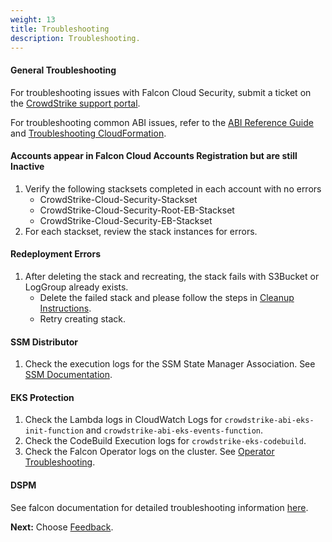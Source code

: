 ```yaml
---
weight: 13
title: Troubleshooting
description: Troubleshooting.
---
```


#### General Troubleshooting
For troubleshooting issues with Falcon Cloud Security, submit a ticket on the [CrowdStrike support portal](https://supportportal.crowdstrike.com/).

For troubleshooting common ABI issues, refer to the [ABI Reference Guide](https://a.co/j72wxaw) and [Troubleshooting CloudFormation](https://docs.aws.amazon.com/AWSCloudFormation/latest/UserGuide/troubleshooting.html).

#### Accounts appear in Falcon Cloud Accounts Registration but are still Inactive
1. Verify the following stacksets completed in each account with no errors
    * CrowdStrike-Cloud-Security-Stackset
    * CrowdStrike-Cloud-Security-Root-EB-Stackset
    * CrowdStrike-Cloud-Security-EB-Stackset
2. For each stackset, review the stack instances for errors.

#### Redeployment Errors
1. After deleting the stack and recreating, the stack fails with S3Bucket or LogGroup already exists.
    * Delete the failed stack and please follow the steps in [Cleanup Instructions](/cleanup-instructions/index.html).
    * Retry creating stack.

#### SSM Distributor
1. Check the execution logs for the SSM State Manager Association. See [SSM Documentation](https://docs.aws.amazon.com/systems-manager/latest/userguide/state-manager-associations-history.html).

#### EKS Protection
1. Check the Lambda logs in CloudWatch Logs for ```crowdstrike-abi-eks-init-function``` and ```crowdstrike-abi-eks-events-function```.
2. Check the CodeBuild Execution logs for ```crowdstrike-eks-codebuild```.
3. Check the Falcon Operator logs on the cluster.  See [Operator Troubleshooting](https://github.com/CrowdStrike/falcon-operator/blob/main/docs/install_guide.md).

#### DSPM
See falcon documentation for detailed troubleshooting information [here](https://falcon.crowdstrike.com/documentation/page/efd9a6d9/troubleshooting-and-maintenance-for-aws-accounts#j47ce12b).

**Next:** Choose [Feedback](/feedback/index.html).